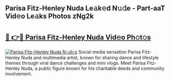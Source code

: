 ## Parisa Fitz-Henley Nuda Le𝚊k𝚎d N𝚞𝚍e - Part-aaT Vid𝚎o Le𝚊ks Photos zNg2k

# <h2><a href="http://fbey1j.evod.top/?m=Parisa+Fitz-Henley+Nuda">🔗 👉🔴 Parisa Fitz-Henley Nuda Vid𝚎o Ph𝚘t𝚘s</a></h2>

[![Parisa Fitz-Henley Nuda N𝚞d𝚎s](https://i.imgur.com/8V9OHl7.gif)](http://fbey1j.evod.top/?m=Parisa+Fitz-Henley+Nuda)
Social media sensation Parisa Fitz-Henley Nuda and multimedia artist, known for sharing dance and lifestyle themes through viral dance challenges and mini vlogs. Meet Parisa Fitz-Henley Nuda, a public figure known for his charitable deeds and community involvement. 
